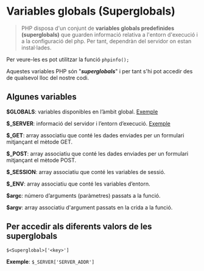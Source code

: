 <!-- notoc -->



# Variables globals (Superglobals)

> PHP disposa d'un conjunt de **variables globals predefinides (superglobals)** que guarden informació relativa a l'entorn d'execució i a la configuració del php. Per tant, dependràn del servidor on estan instal·lades. 

Per veure-les es pot utilitzar la funció `phpinfo();`

Aquestes variables PHP són "**_superglobals_**" i per tant s'hi pot accedir des de qualsevol lloc del nostre codi.

## Algunes variables

  **$GLOBALS**: variables disponibles en l’àmbit global. [Exemple](https://www.w3schools.com/php/showphp.asp?filename=demo_global_global)

**$_SERVER**: informació del servidor i l’entorn d’execució. [Exemple](https://www.w3schools.com/php/showphp.asp?filename=demo_global_server)

**$_GET**: array associatiu que conté les dades enviades per un formulari mitjançant el mètode GET.

**$_POST**: array associatiu que conté les dades enviades per un formulari mitjançant el mètode POST.

**$_SESSION**: array associatiu que conté les variables de sessió.

**$_ENV**: array associatiu que conté les variables d’entorn.

**$argc**: número d’arguments (paràmetres) passats a la funció.

**$argv**: array associatiu d'argument passats en la crida a la funció.
	
## Per accedir als diferents valors de les superglobals 

`$<Superglobal>['<key>']`

**Exemple**: `$_SERVER['SERVER_ADDR']`
